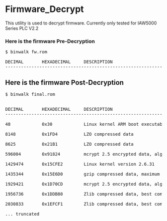 # Firmware_Decrypt
This utility is used to decrypt firmware.
Currently only tested for IAW5000 Series PLC V2.2

### Here is the firmware Pre-Decryption
<pre>
$ binwalk fw.rom 
 
DECIMAL       HEXADECIMAL     DESCRIPTION
--------------------------------------------------------------------------------
</pre>

## Here is the firmware Post-Decryption
<pre>
$ binwalk final.rom<br />

DECIMAL       HEXADECIMAL     DESCRIPTION
--------------------------------------------------------------------------------<br />
48            0x30            Linux kernel ARM boot executable zImage (little-endian)<br />
8148          0x1FD4          LZO compressed data<br />
8625          0x21B1          LZO compressed data<br />
596004        0x91824         mcrypt 2.5 encrypted data, algorithm: "!", keysize: 5554 bytes, mode: "\",<br />
1429474       0x15CFE2        Linux kernel version 2.6.31<br />
1435344       0x15E6D0        gzip compressed data, maximum compression, from Unix, last modified: 2020-06-29 07:51:08<br />
1929421       0x1D70CD        mcrypt 2.5 encrypted data, algorithm: "\", keysize: 109 bytes, mode: "t",<br />
1956736       0x1DDB80        Zlib compressed data, best compression<br />
2030833       0x1EFCF1        Zlib compressed data, best compression<br />
... truncated
</pre>

